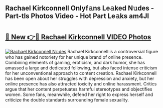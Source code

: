 ## Rachael Kirkconnell Onlyf𝚊ns Le𝚊ked N𝚞des - Part-tls Photos Video - Hot Part Le𝚊ks am4JI

# <h2><a href="http://ab70503.deff.icu/?id=Rachael+Kirkconnell">🔗 New 👉🔴 Rachael Kirkconnell VIDEO Photos</a></h2>

[![Rachael Kirkconnell N𝚞des](https://i.imgur.com/rIISA9y.gif)](http://ab70503.deff.icu/?id=Rachael+Kirkconnell)
Rachael Kirkconnell is a controversial figure who has gained notoriety for her unique brand of online presence. Combining elements of gaming, eroticism, and dark humor, she has amassed a large and dedicated following, but also faced intense criticism for her unconventional approach to content creation. Rachael Kirkconnell has been open about her struggles with depression and anxiety, but her online presence has also attracted toxicity and online harassment. Critics argue that her content perpetuates harmful stereotypes and objectifies women. Some fans, meanwhile, defend her right to express herself and criticize the double standards surrounding female sexuality.
